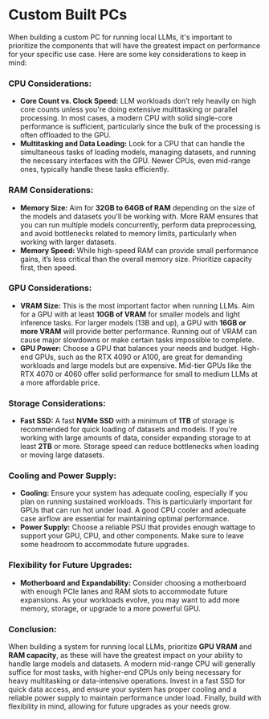 # Custom Built PCs

When building a custom PC for running local LLMs, it's important to prioritize the components that will have the greatest impact on performance for your specific use case. Here are some key considerations to keep in mind:

### CPU Considerations:

- **Core Count vs. Clock Speed:** LLM workloads don’t rely heavily on high core counts unless you're doing extensive multitasking or parallel processing. In most cases, a modern CPU with solid single-core performance is sufficient, particularly since the bulk of the processing is often offloaded to the GPU.
- **Multitasking and Data Loading:** Look for a CPU that can handle the simultaneous tasks of loading models, managing datasets, and running the necessary interfaces with the GPU. Newer CPUs, even mid-range ones, typically handle these tasks efficiently.

### RAM Considerations:

- **Memory Size:** Aim for **32GB to 64GB of RAM** depending on the size of the models and datasets you'll be working with. More RAM ensures that you can run multiple models concurrently, perform data preprocessing, and avoid bottlenecks related to memory limits, particularly when working with larger datasets.
- **Memory Speed:** While high-speed RAM can provide small performance gains, it’s less critical than the overall memory size. Prioritize capacity first, then speed.

### GPU Considerations:

- **VRAM Size:** This is the most important factor when running LLMs. Aim for a GPU with at least **10GB of VRAM** for smaller models and light inference tasks. For larger models (13B and up), a GPU with **16GB or more VRAM** will provide better performance. Running out of VRAM can cause major slowdowns or make certain tasks impossible to complete.
- **GPU Power:** Choose a GPU that balances your needs and budget. High-end GPUs, such as the RTX 4090 or A100, are great for demanding workloads and large models but are expensive. Mid-tier GPUs like the RTX 4070 or 4060 offer solid performance for small to medium LLMs at a more affordable price.

### Storage Considerations:

- **Fast SSD:** A fast **NVMe SSD** with a minimum of **1TB** of storage is recommended for quick loading of datasets and models. If you're working with large amounts of data, consider expanding storage to at least **2TB** or more. Storage speed can reduce bottlenecks when loading or moving large datasets.

### Cooling and Power Supply:

- **Cooling:** Ensure your system has adequate cooling, especially if you plan on running sustained workloads. This is particularly important for GPUs that can run hot under load. A good CPU cooler and adequate case airflow are essential for maintaining optimal performance.
- **Power Supply:** Choose a reliable PSU that provides enough wattage to support your GPU, CPU, and other components. Make sure to leave some headroom to accommodate future upgrades.

### Flexibility for Future Upgrades:

- **Motherboard and Expandability:** Consider choosing a motherboard with enough PCIe lanes and RAM slots to accommodate future expansions. As your workloads evolve, you may want to add more memory, storage, or upgrade to a more powerful GPU.

### Conclusion:

When building a system for running local LLMs, prioritize **GPU VRAM** and **RAM capacity**, as these will have the greatest impact on your ability to handle large models and datasets. A modern mid-range CPU will generally suffice for most tasks, with higher-end CPUs only being necessary for heavy multitasking or data-intensive operations. Invest in a fast SSD for quick data access, and ensure your system has proper cooling and a reliable power supply to maintain performance under load. Finally, build with flexibility in mind, allowing for future upgrades as your needs grow.